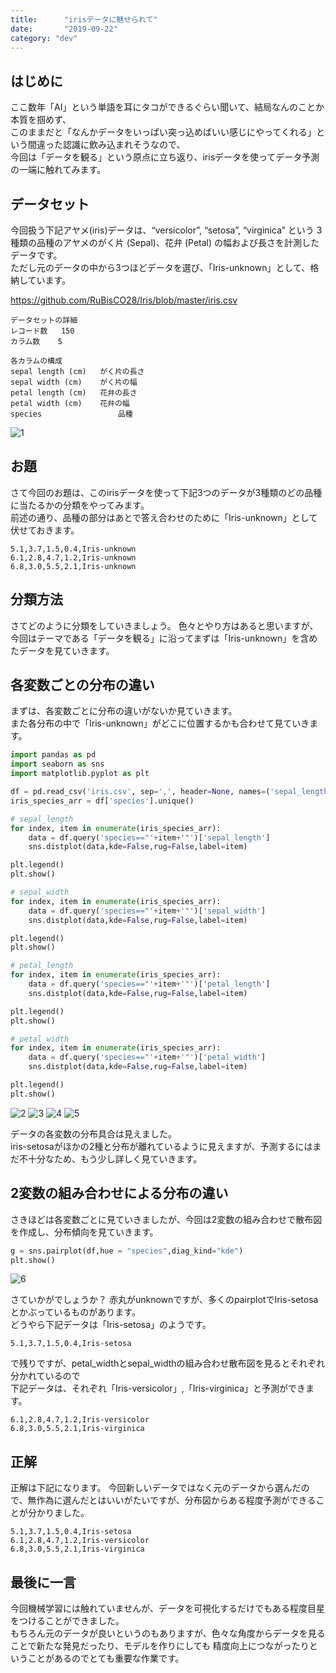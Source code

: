 ```yaml
---
title:      "irisデータに魅せられて"
date:       "2019-09-22"
category: "dev"
---
```


## はじめに
ここ数年「AI」という単語を耳にタコができるぐらい聞いて、結局なんのことか本質を掴めず、  
このままだと「なんかデータをいっぱい突っ込めばいい感じにやってくれる」という間違った認識に飲み込まれそうなので、  
今回は「データを観る」という原点に立ち返り、irisデータを使ってデータ予測の一端に触れてみます。

## データセット
今回扱う下記アヤメ(iris)データは、“versicolor”, “setosa”, “virginica” という 3 種類の品種のアヤメのがく片 (Sepal)、花弁 (Petal) の幅および長さを計測したデータです。  
ただし元のデータの中から3つほどデータを選び、「Iris-unknown」として、格納しています。

https://github.com/RuBisCO28/Iris/blob/master/iris.csv

```text
データセットの詳細
レコード数 	150
カラム数 	5

各カラムの構成
sepal length (cm) 	がく片の長さ
sepal width (cm) 	がく片の幅
petal length (cm) 	花弁の長さ
petal width (cm) 	花弁の幅
species                 品種
```

![1](/images/iris/1.png)

## お題
さて今回のお題は、このirisデータを使って下記3つのデータが3種類のどの品種に当たるかの分類をやってみます。  
前述の通り、品種の部分はあとで答え合わせのために「Iris-unknown」として伏せておきます。

```text
5.1,3.7,1.5,0.4,Iris-unknown
6.1,2.8,4.7,1.2,Iris-unknown
6.8,3.0,5.5,2.1,Iris-unknown
```

## 分類方法
さてどのように分類をしていきましょう。
色々とやり方はあると思いますが、今回はテーマである「データを観る」に沿ってまずは「Iris-unknown」を含めたデータを見ていきます。

## 各変数ごとの分布の違い
まずは、各変数ごとに分布の違いがないか見ていきます。  
また各分布の中で「Iris-unknown」がどこに位置するかも合わせて見ていきます。

```python
import pandas as pd
import seaborn as sns
import matplotlib.pyplot as plt

df = pd.read_csv('iris.csv', sep=',', header=None, names=('sepal_length','sepal_width','petal_length','petal_width','species'))
iris_species_arr = df['species'].unique()

# sepal_length
for index, item in enumerate(iris_species_arr):
    data = df.query('species=="'+item+'"')['sepal_length']
    sns.distplot(data,kde=False,rug=False,label=item)

plt.legend()
plt.show()

# sepal_width
for index, item in enumerate(iris_species_arr):
    data = df.query('species=="'+item+'"')['sepal_width']
    sns.distplot(data,kde=False,rug=False,label=item)

plt.legend()
plt.show()

# petal_length
for index, item in enumerate(iris_species_arr):
    data = df.query('species=="'+item+'"')['petal_length']
    sns.distplot(data,kde=False,rug=False,label=item)

plt.legend()
plt.show()

# petal_width
for index, item in enumerate(iris_species_arr):
    data = df.query('species=="'+item+'"')['petal_width']
    sns.distplot(data,kde=False,rug=False,label=item)

plt.legend()
plt.show()
```

![2](/images/iris/sepal_length.png)
![3](/images/iris/sepal_width.png)
![4](/images/iris/petal_length.png)
![5](/images/iris/petal_width.png)

データの各変数の分布具合は見えました。  
iris-setosaがほかの2種と分布が離れているように見えますが、予測するにはまだ不十分なため、もう少し詳しく見ていきます。

## 2変数の組み合わせによる分布の違い
さきほどは各変数ごとに見ていきましたが、今回は2変数の組み合わせで散布図を作成し、分布傾向を見ていきます。

```python
g = sns.pairplot(df,hue = "species",diag_kind="kde")
plt.show()
```

![6](/images/iris/pairplot.png)

さていかがでしょうか？
赤丸がunknownですが、多くのpairplotでIris-setosaとかぶっているものがあります。  
どうやら下記データは「Iris-setosa」のようです。

```text
5.1,3.7,1.5,0.4,Iris-setosa
```

で残りですが、petal_widthとsepal_widthの組み合わせ散布図を見るとそれぞれ分かれているので  
下記データは、それぞれ「Iris-versicolor」,「Iris-virginica」と予測ができます。

```text
6.1,2.8,4.7,1.2,Iris-versicolor
6.8,3.0,5.5,2.1,Iris-virginica
```

## 正解
正解は下記になります。
今回新しいデータではなく元のデータから選んだので、無作為に選んだとはいいがたいですが、分布図からある程度予測ができることが分かりました。
```text
5.1,3.7,1.5,0.4,Iris-setosa
6.1,2.8,4.7,1.2,Iris-versicolor
6.8,3.0,5.5,2.1,Iris-virginica
```

##  最後に一言
今回機械学習には触れていませんが、データを可視化するだけでもある程度目星をつけることができました。  
もちろん元のデータが良いというのもありますが、色々な角度からデータを見ることで新たな発見だったり、モデルを作りにしても 精度向上につながったりということがあるのでとても重要な作業です。  
